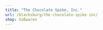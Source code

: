 ```yaml
---
title: "The Chocolate Spike, Inc."
url: /blacksburg/the-chocolate-spike-inc/
shop: Süßwaren
---
```

